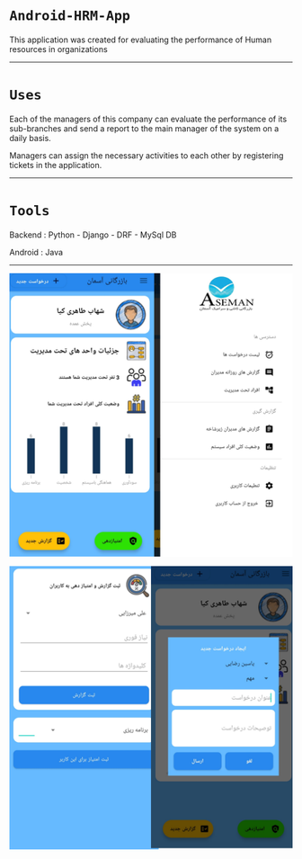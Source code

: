 # `Android-HRM-App`
This application was created for evaluating the performance of Human resources in organizations
<hr>

# `Uses`
Each of the managers of this company can evaluate the performance of its sub-branches and send a report to the main manager of the system on a daily basis.

Managers can assign the necessary activities to each other by registering tickets in the application.
<hr>

# `Tools`

Backend : Python - Django - DRF - MySql DB

Android : Java

<hr>

![Screenshot](1.png)

![Screenshot](2.png)


